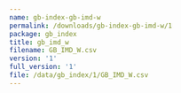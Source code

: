 ```yaml
---
name: gb-index-gb-imd-w
permalink: /downloads/gb-index-gb-imd-w/1
package: gb_index
title: gb_imd_w
filename: GB_IMD_W.csv
version: '1'
full_version: '1'
file: /data/gb_index/1/GB_IMD_W.csv
---
```

